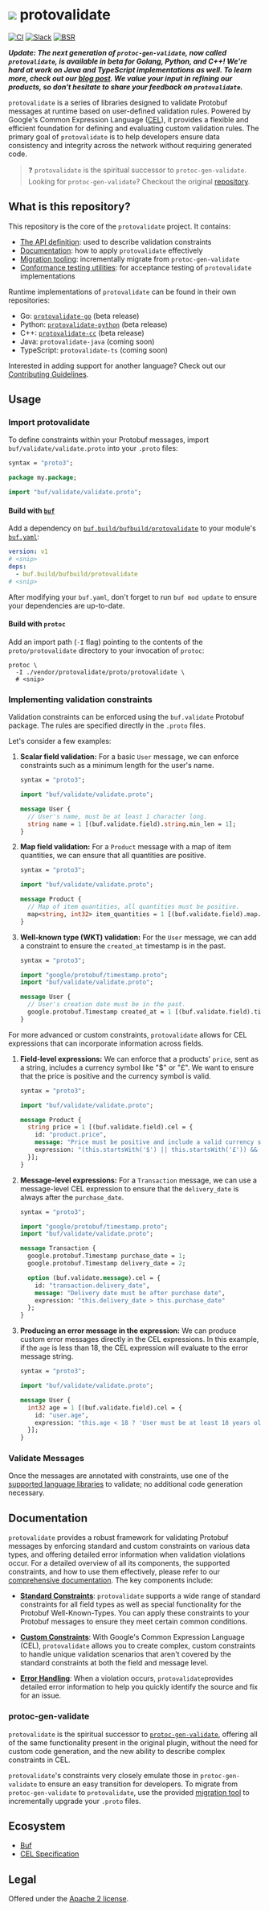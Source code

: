 # [![](.github/buf-logo.svg)][buf] protovalidate

[![CI](https://github.com/bufbuild/protovalidate/actions/workflows/ci.yaml/badge.svg?branch=main)][ci]
[![Slack](https://img.shields.io/badge/Slack-Buf-%23e01563)][slack]
[![BSR](https://img.shields.io/badge/BSR-Module-0C65EC)][buf-mod]

**_Update: The next generation of `protoc-gen-validate`, now called
`protovalidate`, is available in beta for Golang, Python, and C++! We're hard at work on
Java and TypeScript implementations as well. To learn more, check out
our [blog post][announce]. We value your input in refining our products, so
don't hesitate to share your feedback on `protovalidate`._**

`protovalidate` is a series of libraries designed to validate Protobuf messages at
runtime based on user-defined validation rules. Powered by Google's Common
Expression Language ([CEL][cel-spec]), it provides a
flexible and efficient foundation for defining and evaluating custom validation
rules. The primary goal of `protovalidate` is to help developers ensure data
consistency and integrity across the network without requiring generated code.

> ❓ `protovalidate` is the spiritual successor to `protoc-gen-validate`. Looking
 for `protoc-gen-validate`? Checkout the original [repository][pgv].

## What is this repository?

This repository is the core of the `protovalidate` project. It contains:

- [The API definition](proto/protovalidate/buf/validate/validate.proto): used to describe validation constraints
- [Documentation](docs): how to apply `protovalidate` effectively
- [Migration tooling](docs/migrate.md): incrementally migrate from `protoc-gen-validate`
- [Conformance testing utilities](docs/conformance.md): for acceptance testing of `protovalidate` implementations

Runtime implementations of `protovalidate` can be found in their own repositories:

 - Go: [`protovalidate-go`][pv-go] (beta release)
 - Python: [`protovalidate-python`][pv-py] (beta release)
 - C++: [`protovalidate-cc`][pv-cc] (beta release)
 - Java: `protovalidate-java` (coming soon)
 - TypeScript: `protovalidate-ts` (coming soon)

Interested in adding support for another language? Check out our
[Contributing Guidelines](https://github.com/bufbuild/protovalidate/blob/main/.github/CONTRIBUTING.md).

## Usage

### Import protovalidate

To define constraints within your Protobuf messages,
import `buf/validate/validate.proto` into your `.proto` files:

```protobuf
syntax = "proto3";

package my.package;

import "buf/validate/validate.proto";
```

#### Build with [`buf`][buf]

Add a dependency on [`buf.build/bufbuild/protovalidate`][buf-mod] to your
module's [`buf.yaml`][buf-deps]:

```yaml
version: v1
# <snip>
deps:
  - buf.build/bufbuild/protovalidate
# <snip>
```

After modifying your `buf.yaml`, don't forget to run `buf mod update` to ensure
your dependencies are up-to-date.

#### Build with `protoc`

Add an import path (`-I` flag) pointing to the contents of the `proto/protovalidate`
directory to your invocation of `protoc`:

```shell
protoc \
  -I ./vendor/protovalidate/proto/protovalidate \
  # <snip>
```

### Implementing validation constraints

Validation constraints can be enforced using the `buf.validate` Protobuf package. The rules are specified directly in the `.proto` files.

Let's consider a few examples:

1. **Scalar field validation:** For a basic `User` message, we can enforce constraints such as a minimum length for the user's name.

   ```protobuf
   syntax = "proto3";

   import "buf/validate/validate.proto";

   message User {
     // User's name, must be at least 1 character long.
     string name = 1 [(buf.validate.field).string.min_len = 1];
   }
   ```

2. **Map field validation:** For a `Product` message with a map of item quantities, we can ensure that all quantities are positive.

   ```protobuf
   syntax = "proto3";

   import "buf/validate/validate.proto";

   message Product {
     // Map of item quantities, all quantities must be positive.
     map<string, int32> item_quantities = 1 [(buf.validate.field).map.values.int32.gt = 0];
   }
   ```

3. **Well-known type (WKT) validation:** For the `User` message, we can add a constraint to ensure the `created_at` timestamp is in the past.

   ```protobuf
   syntax = "proto3";

   import "google/protobuf/timestamp.proto";
   import "buf/validate/validate.proto";

   message User {
     // User's creation date must be in the past.
     google.protobuf.Timestamp created_at = 1 [(buf.validate.field).timestamp.lt_now = true];
   }
   ```

For more advanced or custom constraints, `protovalidate` allows for CEL expressions that can incorporate information across fields.

1. **Field-level expressions:** We can enforce that a products' `price`, sent as a string, includes a currency symbol like "$" or "£". We want to ensure that the price is positive and the currency symbol is valid.

   ```protobuf
   syntax = "proto3";

   import "buf/validate/validate.proto";

   message Product {
     string price = 1 [(buf.validate.field).cel = {
       id: "product.price",
       message: "Price must be positive and include a valid currency symbol ($ or £)",
       expression: "(this.startsWith('$') || this.startsWith('£')) && double(this.substring(1)) > 0"
     }];
   }
   ```

2. **Message-level expressions:** For a `Transaction` message, we can use a message-level CEL expression to ensure that the `delivery_date` is always after the `purchase_date`.

   ```protobuf
   syntax = "proto3";

   import "google/protobuf/timestamp.proto";
   import "buf/validate/validate.proto";

   message Transaction {
     google.protobuf.Timestamp purchase_date = 1;
     google.protobuf.Timestamp delivery_date = 2;

     option (buf.validate.message).cel = {
       id: "transaction.delivery_date",
       message: "Delivery date must be after purchase date",
       expression: "this.delivery_date > this.purchase_date"
     };
   }
   ```

3. **Producing an error message in the expression:** We can produce custom error messages directly in the CEL expressions. In this example, if the `age` is less than 18, the CEL expression will evaluate to the error message string.

   ```protobuf
   syntax = "proto3";

   import "buf/validate/validate.proto";

   message User {
     int32 age = 1 [(buf.validate.field).cel = {
       id: "user.age",
       expression: "this.age < 18 ? 'User must be at least 18 years old': ''"
     }];
   }
   ```

### Validate Messages

Once the messages are annotated with constraints, use one of the [supported language libraries](#language-support) to validate; no additional code generation necessary.

## Documentation

`protovalidate` provides a robust framework for validating Protobuf messages by
enforcing standard and custom constraints on various data types, and offering
detailed error information when validation violations occur. For a detailed
overview of all its components, the supported constraints, and how to use them
effectively, please refer to our [comprehensive documentation](docs/README.md).
The key components include:

- [**Standard Constraints**](https://github.com/bufbuild/protovalidate/blob/main/docs/standard-constraints.md): `protovalidate`
  supports a wide range of standard
  constraints for all field types as well as special functionality for the
  Protobuf Well-Known-Types. You can apply these constraints to your Protobuf
  messages to ensure they meet certain common conditions.

- [**Custom Constraints**](https://github.com/bufbuild/protovalidate/blob/main/docs/custom-constraints.md): With Google's Common
  Expression Language (CEL),
  `protovalidate` allows you to create complex, custom constraints to
  handle unique validation scenarios that aren't covered by the standard
  constraints at both the field and message level.

- [**Error Handling**](https://github.com/bufbuild/protovalidate/blob/main/docs/README.md#errors): When a violation
  occurs, `protovalidate`provides
  detailed error information to help you quickly identify the source and fix for
  an issue.

### protoc-gen-validate

`protovalidate` is the spiritual successor to [`protoc-gen-validate`][pgv], offering
all of the same functionality present in the original plugin, without the need
for custom code generation, and the new ability to describe complex constraints in CEL.

`protovalidate`'s constraints very closely emulate those
in `protoc-gen-validate` to ensure an easy transition for developers. To
migrate from `protoc-gen-validate` to `protovalidate`, use the
provided [migration tool](https://github.com/bufbuild/protovalidate/blob/main/tools/protovalidate-migrate) to
incrementally upgrade your `.proto` files.

## Ecosystem

- [Buf][buf]
- [CEL Specification][cel-spec]

## Legal

Offered under the [Apache 2 license][license].

[announce]: https://buf.build/blog/protoc-gen-validate-v1-and-v2/
[buf-deps]: https://buf.build/docs/configuration/v1/buf-yaml/#deps
[buf-mod]: https://buf.build/bufbuild/protovalidate
[buf]: https://buf.build
[cel-spec]: https://github.com/google/cel-spec
[ci]: https://github.com/bufbuild/protovalidate/actions/workflows/ci.yaml
[file-bug]: https://github.com/bufbuild/protovalidate/issues/new?assignees=&labels=Bug&template=bug_report.md&title=%5BBUG%5D
[file-feature-request]: https://github.com/bufbuild/protovalidate/issues/new?assignees=&labels=Feature&template=feature_request.md&title=%5BFeature+Request%5D
[license]: https://github.com/bufbuild/protovalidate/blob/main/LICENSE
[pgv]: https://github.com/bufbuild/protoc-gen-validate
[pv-go]: https://github.com/bufbuild/protovalidate-go
[pv-py]: https://github.com/bufbuild/protovalidate-python
[pv-cc]: https://github.com/bufbuild/protovalidate-cc
[slack]: https://buf.build/links/slack

